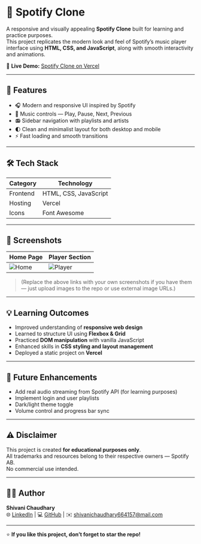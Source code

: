 # 🎵 Spotify Clone

A responsive and visually appealing **Spotify Clone** built for learning and practice purposes.  
This project replicates the modern look and feel of Spotify’s music player interface using **HTML, CSS, and JavaScript**, along with smooth interactivity and animations.

🔗 **Live Demo:** [Spotify Clone on Vercel](https://spotifyclone-ten-rho.vercel.app/)

---

## 🚀 Features

- 🎧 Modern and responsive UI inspired by Spotify  
- 🎵 Music controls — Play, Pause, Next, Previous  
- 📻 Sidebar navigation with playlists and artists  
- 🌓 Clean and minimalist layout for both desktop and mobile  
- ⚡ Fast loading and smooth transitions  

---

## 🛠️ Tech Stack

| Category | Technology |
|-----------|-------------|
| Frontend | HTML, CSS, JavaScript |
| Hosting | Vercel |
| Icons | Font Awesome |

---

## 📸 Screenshots

| Home Page | Player Section |
|------------|----------------|
| ![Home](https://via.placeholder.com/600x350?text=Spotify+Clone+Home) | ![Player](https://via.placeholder.com/600x350?text=Spotify+Clone+Player) |

> (Replace the above links with your own screenshots if you have them — just upload images to the repo or use external image URLs.)

---

## 💡 Learning Outcomes

- Improved understanding of **responsive web design**
- Learned to structure UI using **Flexbox & Grid**
- Practiced **DOM manipulation** with vanilla JavaScript
- Enhanced skills in **CSS styling and layout management**
- Deployed a static project on **Vercel**

---

## 🧠 Future Enhancements

- Add real audio streaming from Spotify API (for learning purposes)  
- Implement login and user playlists  
- Dark/light theme toggle  
- Volume control and progress bar sync  

---

## ⚠️ Disclaimer

This project is created **for educational purposes only**.  
All trademarks and resources belong to their respective owners — Spotify AB.  
No commercial use intended.

---

## 👩‍💻 Author

**Shivani Chaudhary**  
🌐 [LinkedIn](https://www.linkedin.com/in/shivani-chaudhary-b78317296) | 💻 [GitHub](https://github.com/officialshivanichaudhary) | ✉️ shivanichaudhary664157@mail.com

---

⭐ **If you like this project, don’t forget to star the repo!**
